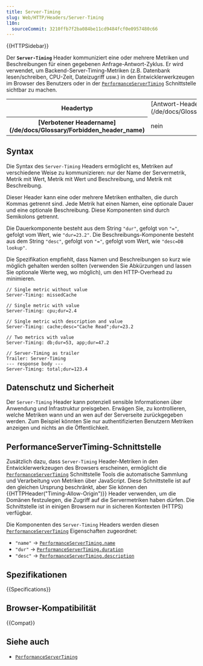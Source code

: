 ```yaml
---
title: Server-Timing
slug: Web/HTTP/Headers/Server-Timing
l10n:
  sourceCommit: 3210ffb7f2ba084be11cd9484fcf0e0957480c66
---
```


{{HTTPSidebar}}

Der **`Server-Timing`** Header kommuniziert eine oder mehrere Metriken und Beschreibungen für einen gegebenen Anfrage-Antwort-Zyklus. Er wird verwendet, um Backend-Server-Timing-Metriken (z.B. Datenbank lesen/schreiben, CPU-Zeit, Dateizugriff usw.) in den Entwicklerwerkzeugen im Browser des Benutzers oder in der [`PerformanceServerTiming`](/de/docs/Web/API/PerformanceServerTiming) Schnittstelle sichtbar zu machen.

<table class="properties">
  <tbody>
    <tr>
      <th scope="row">Headertyp</th>
      <td>[Antwort-Header](/de/docs/Glossary/Response_header)</td>
    </tr>
    <tr>
      <th scope="row">[Verbotener Headername](/de/docs/Glossary/Forbidden_header_name)</th>
      <td>nein</td>
    </tr>
  </tbody>
</table>

## Syntax

Die Syntax des `Server-Timing` Headers ermöglicht es, Metriken auf verschiedene Weise zu kommunizieren: nur der Name der Servermetrik, Metrik mit Wert, Metrik mit Wert und Beschreibung, und Metrik mit Beschreibung.

Dieser Header kann eine oder mehrere Metriken enthalten, die durch Kommas getrennt sind. Jede Metrik hat einen Namen, eine optionale Dauer und eine optionale Beschreibung. Diese Komponenten sind durch Semikolons getrennt.

Die Dauerkomponente besteht aus dem String `"dur"`, gefolgt von `"="`, gefolgt vom Wert, wie `"dur=23.2"`.
Die Beschreibungs-Komponente besteht aus dem String `"desc"`, gefolgt von `"="`, gefolgt vom Wert, wie `"desc=DB lookup"`.

Die Spezifikation empfiehlt, dass Namen und Beschreibungen so kurz wie möglich gehalten werden sollten (verwenden Sie Abkürzungen und lassen Sie optionale Werte weg, wo möglich), um den HTTP-Overhead zu minimieren.

```http
// Single metric without value
Server-Timing: missedCache

// Single metric with value
Server-Timing: cpu;dur=2.4

// Single metric with description and value
Server-Timing: cache;desc="Cache Read";dur=23.2

// Two metrics with value
Server-Timing: db;dur=53, app;dur=47.2

// Server-Timing as trailer
Trailer: Server-Timing
--- response body ---
Server-Timing: total;dur=123.4
```

## Datenschutz und Sicherheit

Der `Server-Timing` Header kann potenziell sensible Informationen über Anwendung und Infrastruktur preisgeben. Erwägen Sie, zu kontrollieren, welche Metriken wann und an wen auf der Serverseite zurückgegeben werden. Zum Beispiel könnten Sie nur authentifizierten Benutzern Metriken anzeigen und nichts an die Öffentlichkeit.

## PerformanceServerTiming-Schnittstelle

Zusätzlich dazu, dass `Server-Timing` Header-Metriken in den Entwicklerwerkzeugen des Browsers erscheinen, ermöglicht die [`PerformanceServerTiming`](/de/docs/Web/API/PerformanceServerTiming) Schnittstelle Tools die automatische Sammlung und Verarbeitung von Metriken über JavaScript. Diese Schnittstelle ist auf den gleichen Ursprung beschränkt, aber Sie können den {{HTTPHeader("Timing-Allow-Origin")}} Header verwenden, um die Domänen festzulegen, die Zugriff auf die Servermetriken haben dürfen. Die Schnittstelle ist in einigen Browsern nur in sicheren Kontexten (HTTPS) verfügbar.

Die Komponenten des `Server-Timing` Headers werden diesen [`PerformanceServerTiming`](/de/docs/Web/API/PerformanceServerTiming) Eigenschaften zugeordnet:

- `"name"` -> [`PerformanceServerTiming.name`](/de/docs/Web/API/PerformanceServerTiming/name)
- `"dur"` -> [`PerformanceServerTiming.duration`](/de/docs/Web/API/PerformanceServerTiming/duration)
- `"desc"` -> [`PerformanceServerTiming.description`](/de/docs/Web/API/PerformanceServerTiming/description)

## Spezifikationen

{{Specifications}}

## Browser-Kompatibilität

{{Compat}}

## Siehe auch

- [`PerformanceServerTiming`](/de/docs/Web/API/PerformanceServerTiming)
